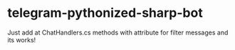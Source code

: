 # telegram-pythonized-sharp-bot
Just add at ChatHandlers.cs methods with attribute for filter messages and its works!
